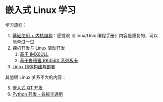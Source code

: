 # 嵌入式 Linux 学习

学习流程：

1. [基础使用 + 内核编程](https://doc.embedfire.com/linux/imx6/linux_base/zh/latest/index.html)：感觉跟《Linux/Unix 编程手册》内容是重复的，可以简单过一过
3. 裸机开发与 Linux 驱动开发
   1. [基于 IMX6ULL](https://doc.embedfire.com/products/link/zh/latest/linux/ebf_i.mx6ull_doc.html)
   2. [基于鲁班猫 RK356X 系列板卡](https://doc.embedfire.com/linux/rk356x/driver/zh/latest/index.html)
4. [Linux 镜像构建与部署](https://doc.embedfire.com/linux/rk356x/build_and_deploy/zh/latest/index.html)

其他跟 Linux 关系不大的内容：

5. [嵌入式 QT 开发](https://doc.embedfire.com/linux/qt/embed/zh/latest/index.html)
6. [Python 开发 - 各板卡通用](https://doc.embedfire.com/lubancat/python/zh/latest/circuit/digital_io.html)
